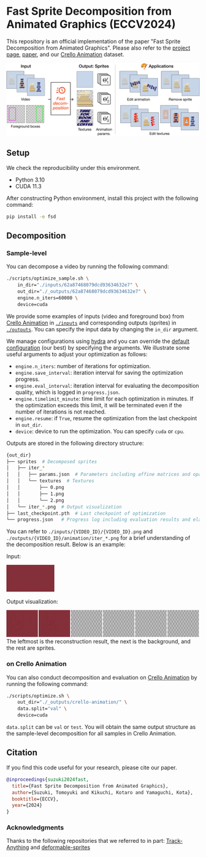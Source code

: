 # Fast Sprite Decomposition from Animated Graphics (ECCV2024)

This repository is an official implementation of the paper "Fast Sprite Decomposition from Animated Graphics".
Please also refer to the [project page](https://CyberAgentAILab.github.io/sprite-decompose), [paper](), and our [Crello Animation](https://huggingface.co/datasets/cyberagent/crello-animation) dataset.

<img src="./assets/teaser.png">

## Setup

We check the reproducibility under this environment.

- Python 3.10
- CUDA 11.3

After constructing Python environment, install this project with the following command:

```bash
pip install -e fsd
```

## Decomposition

### Sample-level

You can decompose a video by running the following command:

```bash
./scripts/optimize_sample.sh \
    in_dir="./inputs/62a87468079dcd93634632e7" \
    out_dir="./_outputs/62a87468079dcd93634632e7" \
    engine.n_iters=60000 \
    device=cuda
```

We provide some examples of inputs (video and foreground box) from [Crello Animation](https://huggingface.co/datasets/cyberagent/crello-animation) in [`./inputs`](./inputs/) and corresponding outputs (sprites) in [`./outputs`](./outputs/).
You can specify the input data by changing the `in_dir` argument.

We manage configurations using [hydra](https://github.com/facebookresearch/hydra) and you can override the [default configuration](https://github.com/CyberAgentAILab/video-layer-decomposition/blob/publication/fsd/fsd/configs/crello_sample.yaml) (our best) by specifying the arguments. We illustrate some useful arguments to adjust your optimization as follows:

- `engine.n_iters`: number of iterations for optimization.
- `engine.save_interval`: iteration interval for saving the optimization progress.
- `engine.eval_interval`: iteration interval for evaluating the decomposition quality, which is logged in `progress.json`.
- `engine.timelimit_minute`: time limit for each optimization in minutes. If the optimization exceeds this limit, it will be terminated even if the number of iterations is not reached.
- `engine.resume`: if `True`, resume the optimization from the last checkpoint in `out_dir`.
- `device`: device to run the optimization. You can specify `cuda` or `cpu`.

Outputs are stored in the following directory structure:

```bash
{out_dir}
├── sprites  # Decomposed sprites
│   ├── iter_*
│   │   ├── params.json  # Parameters including affine matrices and opacity
│   │   └── textures  # Textures
│   │       ├── 0.png
│   │       ├── 1.png
│   │       └── 2.png
│   └── iter_*.png  # Output visualization
├── last_checkpoint.pth  # Last checkpoint of optimization
└── progress.json   # Progress log including evaluation results and elapsed time
```

You can refer to `./inputs/{VIDEO_ID}/{VIDEO_ID}.png` and `./outputs/{VIDEO_ID}/animation/iter_*.png` for a brief understanding of the decomposition result. Below is an example:

Input:

<img src="./inputs/6462144da2e859a5ba334c50/6462144da2e859a5ba334c50.png" height="70px">

Output visualization:

<img src="./outputs/6462144da2e859a5ba334c50/sprites/iter_000047542.png" height="70px">
The leftmost is the reconstruction result, the next is the background, and the rest are sprites.

### on Crello Animation

You can also conduct decomposition and evaluation on [Crello Animation](https://huggingface.co/datasets/cyberagent/crello-animation) by running the following command:

```bash
./scripts/optimize.sh \
    out_dir="./_outputs/crello-animation/" \
    data.split="val" \
    device=cuda
```

`data.split` can be `val` or `test`.
You will obtain the same output structure as the sample-level decomposition for all samples in Crello Animation.

## Citation

If you find this code useful for your research, please cite our paper.

```bibtex
@inproceedings{suzuki2024fast,
  title={Fast Sprite Decomposition from Animated Graphics},
  author={Suzuki, Tomoyuki and Kikuchi, Kotaro and Yamaguchi, Kota},
  booktitle={ECCV},
  year={2024}
}
```

### Acknowledgments

Thanks to the following repositories that we referred to in part: [Track-Anything](https://github.com/gaomingqi/Track-Anything/tree/master) and [deformable-sprites](https://github.com/vye16/deformable-sprites)
